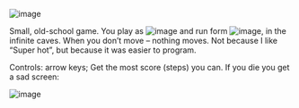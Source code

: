 
![image](https://user-images.githubusercontent.com/27270190/39130269-57653702-4715-11e8-8f8b-02901d3d6b67.png)




Small, old-school game. You play as ![image](https://user-images.githubusercontent.com/27270190/39130474-d32d2354-4715-11e8-8ecb-e5fe12264a63.png) and run form ![image](https://user-images.githubusercontent.com/27270190/39130521-f30d4956-4715-11e8-8ed7-4de083861453.png), in the infinite caves. When you don’t move – nothing moves. Not because I like “Super hot”, but because it was easier to program.

Controls: arrow keys; Get the most score (steps) you can. If you die you get a sad screen:

![image](https://user-images.githubusercontent.com/27270190/40713811-8d69fd22-6409-11e8-9e1a-fda4467fa914.png)

